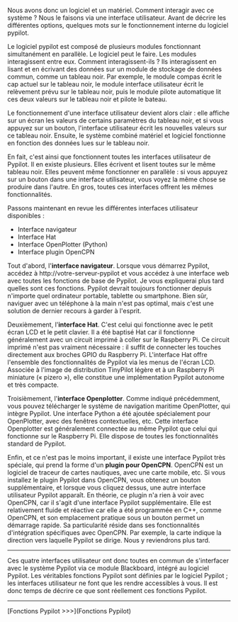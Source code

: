 Nous avons donc un logiciel et un matériel. Comment interagir avec ce système ? Nous le faisons via une interface utilisateur. Avant de décrire les différentes options, quelques mots sur le fonctionnement interne du logiciel pypilot.

Le logiciel pypilot est composé de plusieurs modules fonctionnant simultanément en parallèle. Le logiciel peut le faire. Les modules interagissent entre eux. Comment interagissent-ils ? Ils interagissent en lisant et en écrivant des données sur un module de stockage de données commun, comme un tableau noir. Par exemple, le module compas écrit le cap actuel sur le tableau noir, le module interface utilisateur écrit le relèvement prévu sur le tableau noir, puis le module pilote automatique lit ces deux valeurs sur le tableau noir et pilote le bateau.

Le fonctionnement d'une interface utilisateur devient alors clair : elle affiche sur un écran les valeurs de certains paramètres du tableau noir, et si vous appuyez sur un bouton, l'interface utilisateur écrit les nouvelles valeurs sur ce tableau noir. Ensuite, le système combiné matériel et logiciel fonctionne en fonction des données lues sur le tableau noir.

En fait, c'est ainsi que fonctionnent toutes les interfaces utilisateur de Pypilot. Il en existe plusieurs. Elles écrivent et lisent toutes sur le même tableau noir. Elles peuvent même fonctionner en parallèle : si vous appuyez sur un bouton dans une interface utilisateur, vous voyez la même chose se produire dans l'autre. En gros, toutes ces interfaces offrent les mêmes fonctionnalités.

Passons maintenant en revue les différentes interfaces utilisateur disponibles :
* Interface navigateur
* Interface Hat
* Interface OpenPlotter (Python)
* Interface plugin OpenCPN

Tout d'abord, l'**interface navigateur**. Lorsque vous démarrez Pypilot, accédez à http://votre-serveur-pypilot et vous accédez à une interface web avec toutes les fonctions de base de Pypilot. Je vous expliquerai plus tard quelles sont ces fonctions. Pypilot devrait toujours fonctionner depuis n'importe quel ordinateur portable, tablette ou smartphone. Bien sûr, naviguer avec un téléphone à la main n'est pas optimal, mais c'est une solution de dernier recours à garder à l'esprit.

Deuxièmement, l'**interface Hat**. C'est celui qui fonctionne avec le petit écran LCD et le petit clavier. Il a été baptisé Hat car il fonctionne généralement avec un circuit imprimé à coller sur le Raspberry Pi. Ce circuit imprimé n'est pas vraiment nécessaire : il suffit de connecter les touches directement aux broches GPIO du Raspberry Pi. L'interface Hat offre l'ensemble des fonctionnalités de Pypilot via les menus de l'écran LCD. Associée à l'image de distribution TinyPilot légère et à un Raspberry Pi miniature (« pizero »), elle constitue une implémentation Pypilot autonome et très compacte.

Troisièmement, l'**interface Openplotter**. Comme indiqué précédemment, vous pouvez télécharger le système de navigation maritime OpenPlotter, qui intègre Pypilot. Une interface Python a été ajoutée spécialement pour OpenPlotter, avec des fenêtres contextuelles, etc. Cette interface Openplotter est généralement connectée au même Pypilot que celui qui fonctionne sur le Raspberry Pi. Elle dispose de toutes les fonctionnalités standard de Pypilot.

Enfin, et ce n'est pas le moins important, il existe une interface Pypilot très spéciale, qui prend la forme d'un **plugin pour OpenCPN**. OpenCPN est un logiciel de traceur de cartes nautiques, avec une carte mobile, etc. Si vous installez le plugin Pypilot dans OpenCPN, vous obtenez un bouton supplémentaire, et lorsque vous cliquez dessus, une autre interface utilisateur Pypilot apparaît. En théorie, ce plugin n'a rien à voir avec OpenCPN, car il s'agit d'une interface Pypilot supplémentaire. Elle est relativement fluide et réactive car elle a été programmée en C++, comme OpenCPN, et son emplacement pratique sous un bouton permet un démarrage rapide. Sa particularité réside dans ses fonctionnalités d'intégration spécifiques avec OpenCPN. Par exemple, la carte indique la direction vers laquelle Pypilot se dirige. Nous y reviendrons plus tard.

***

Ces quatre interfaces utilisateur ont donc toutes en commun de s'interfacer avec le système Pypilot via ce module Blackboard, intégré au logiciel Pypilot. Les véritables fonctions Pypilot sont définies par le logiciel Pypilot ; les interfaces utilisateur ne font que les rendre accessibles à vous. Il est donc temps de décrire ce que sont réellement ces fonctions Pypilot.

***
[Fonctions Pypilot >>>](Fonctions Pypilot)